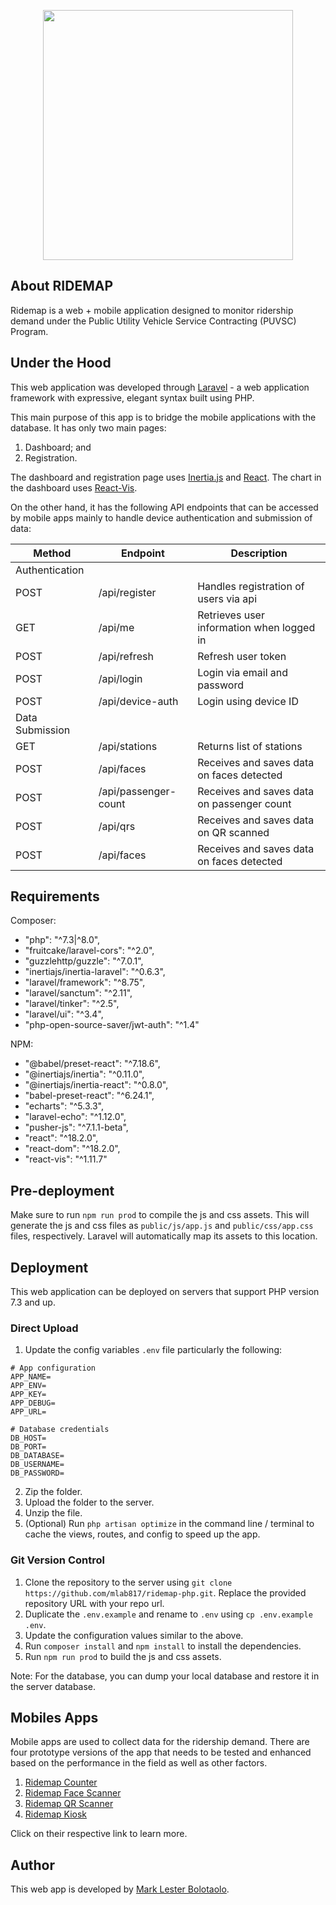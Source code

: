 <p align="center">
    <a href="https://github.com/mlab817/ridemap-php.git" target="_blank">
        <img src="https://user-images.githubusercontent.com/29625844/176083891-c21475f9-430a-45f8-80ad-f097b4522f4d.png" width="400">
    </a>
</p>

## About RIDEMAP

Ridemap is a web + mobile application designed to monitor ridership demand
under the Public Utility Vehicle Service Contracting  (PUVSC) Program.

## Under the Hood

This web application was developed through [Laravel](https://laravel.com) -
a web application framework with expressive, elegant syntax built using PHP.

This main purpose of this app is to bridge the mobile
applications with the database. It has only two main pages:

1. Dashboard; and
2. Registration.

The dashboard and registration page uses [Inertia.js](https://inertiajs.com/) and [React](https://reactjs.org/).
The chart in the dashboard uses [React-Vis](https://uber.github.io/react-vis/).

On the other hand, it has the following API endpoints that
can be accessed by mobile apps mainly to handle device authentication
and submission of data:

| Method | Endpoint | Description                                |
|--------|----------|--------------------------------------------|
|Authentication
| POST   | /api/register | Handles registration of users via api      |
| GET    | /api/me | Retrieves user information when logged in  |
| POST   | /api/refresh | Refresh user token                         |
| POST   | /api/login | Login via email and password               |
| POST   | /api/device-auth | Login using device ID                      |
| Data Submission
| GET    | /api/stations | Returns list of stations                   |   
| POST   | /api/faces | Receives and saves data on faces detected  |
| POST   | /api/passenger-count | Receives and saves data on passenger count |
| POST   | /api/qrs | Receives and saves data on QR scanned      |
| POST   | /api/faces | Receives and saves data on faces detected  |

## Requirements

Composer:

- "php": "^7.3|^8.0",
- "fruitcake/laravel-cors": "^2.0",
- "guzzlehttp/guzzle": "^7.0.1",
- "inertiajs/inertia-laravel": "^0.6.3",
- "laravel/framework": "^8.75",
- "laravel/sanctum": "^2.11",
- "laravel/tinker": "^2.5",
- "laravel/ui": "^3.4",
- "php-open-source-saver/jwt-auth": "^1.4"

NPM:

- "@babel/preset-react": "^7.18.6",
- "@inertiajs/inertia": "^0.11.0",
- "@inertiajs/inertia-react": "^0.8.0",
- "babel-preset-react": "^6.24.1",
- "echarts": "^5.3.3",
- "laravel-echo": "^1.12.0",
- "pusher-js": "^7.1.1-beta",
- "react": "^18.2.0",
- "react-dom": "^18.2.0",
- "react-vis": "^1.11.7"

## Pre-deployment

Make sure to run `npm run prod` to compile the js and css assets. This will generate
the js and css files as `public/js/app.js` and `public/css/app.css` files, respectively.
Laravel will automatically map its assets to this location.

## Deployment

This web application can be deployed on servers that support PHP version 7.3 and up.

### Direct Upload

1. Update the config variables `.env` file particularly the following:

```dotenv
# App configuration
APP_NAME=
APP_ENV=
APP_KEY=
APP_DEBUG=
APP_URL=

# Database credentials
DB_HOST=
DB_PORT=
DB_DATABASE=
DB_USERNAME=
DB_PASSWORD=
```

2. Zip the folder.
3. Upload the folder to the server.
4. Unzip the file.
5. (Optional) Run `php artisan optimize` in the command line / terminal to cache the views, routes, and config
to speed up the app.

### Git Version Control

1. Clone the repository to the server using `git clone https://github.com/mlab817/ridemap-php.git`.
Replace the provided repository URL with your repo url.
2. Duplicate the `.env.example` and rename to `.env` using `cp .env.example .env`.
3. Update the configuration values similar to the above.
4. Run `composer install` and `npm install` to install the dependencies.
5. Run `npm run prod` to build the js and css assets.

Note: For the database, you can dump your local database and restore it
in the server database.

## Mobiles Apps

Mobile apps are used to collect data for the ridership demand. There 
are four prototype versions of the app that needs to be tested and
enhanced based on the performance in the field as well as other
factors.

1. [Ridemap Counter](https://github.com/mlab817/ridemap-counter)
2. [Ridemap Face Scanner](https://github.com/mlab817/ridemap-face-scanner)
3. [Ridemap QR Scanner](https://github.com/mlab817/ridemap-qr)
4. [Ridemap Kiosk](https://github.com/mlab817/ridemap-kiosk)

Click on their respective link to learn more.

## Author

This web app is developed by [Mark Lester Bolotaolo](https://github.com/mlab817).
